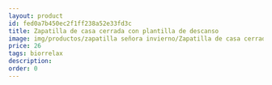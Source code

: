 ```yaml
---
layout: product
id: fed0a7b450ec2f1ff238a52e33fd3c
title: Zapatilla de casa cerrada con plantilla de descanso
image: img/productos/zapatilla señora invierno/Zapatilla de casa cerrada con plantilla de descanso=26=biorrelax.webp
price: 26
tags: biorrelax
description: 
order: 0
---
```

